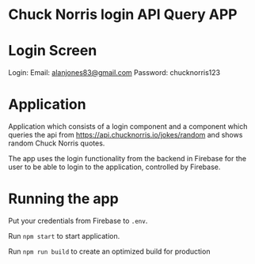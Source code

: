 # Chuck Norris login API Query APP

# Login Screen 

Login:
Email: alanjones83@gmail.com
Password: chucknorris123


# Application

Application which consists of a login component and a component which queries the api from https://api.chucknorris.io/jokes/random and shows random Chuck Norris quotes.

The app uses the login functionality from the backend in Firebase for the user to be 
able to login to the application, controlled by Firebase. 


# Running the app

Put your credentials from Firebase to `.env`.

Run `npm start` to start application.

Run `npm run build` to create an optimized build for production
